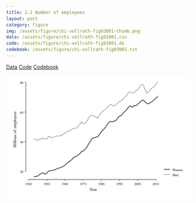 ```yaml
---
title: 3.1 Number of employees
layout: post
category: figure
img: /assets/figure/chi-vollrath-fig03001-thumb.png
data: /assets/figure/chi-vollrath-fig03001.csv
code: /assets/figure/chi-vollrath-fig03001.do
codebook: /assets/figure/chi-vollrath-fig03001.txt
---
```


[Data](/assets/figure/chi-vollrath-fig03001.csv) [Code](/assets/figure/chi-vollrath-fig03001.do) [Codebook](/assets/figure/chi-vollrath-fig03001.txt)

![3.1 Number of employees](/assets/figure/chi-vollrath-fig03001.png)

